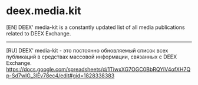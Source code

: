# deex.media.kit
[EN] DEEX' media-kit is a constantly updated list of all media publications related to DEEX Exchange.
***
[RU] DEEX' media-kit - это постоянно обновляемый список всех публикаций в средствах массовой информации, связанных с DEEX Exchange.
https://docs.google.com/spreadsheets/d/1TiwxXG7OGC0BbRQYiV4ofXH7Qp-Sd7wIG_3lEv78ec4/edit#gid=1828338383

